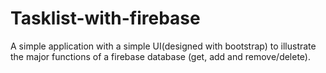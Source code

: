 # Tasklist-with-firebase
A simple application with a simple UI(designed with bootstrap) to illustrate the major functions of a firebase database (get, add and remove/delete).
